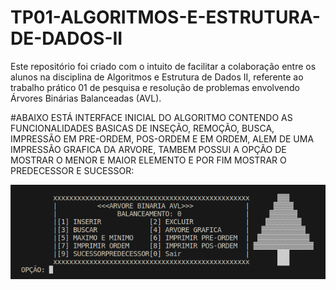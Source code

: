 # TP01-ALGORITMOS-E-ESTRUTURA-DE-DADOS-II
Este repositório foi criado com o intuito de facilitar a colaboração entre os alunos na disciplina de Algoritmos e Estrutura de Dados II, referente ao trabalho prático 01 de pesquisa e resolução de problemas envolvendo Árvores Binárias Balanceadas (AVL).

#ABAIXO ESTÁ INTERFACE INICIAL DO ALGORITMO CONTENDO AS FUNCIONALIDADES BASICAS DE INSEÇÃO, REMOÇÃO, BUSCA, IMPRESSÃO EM PRE-ORDEM, POS-ORDEM E EM ORDEM, ALEM DE UMA IMPRESSÃO GRAFICA DA ARVORE, TAMBEM POSSUI A OPÇÃO DE MOSTRAR O MENOR E MAIOR ELEMENTO E POR FIM MOSTRAR O PREDECESSOR E SUCESSOR:

![Tela Inicial](./TerminalIMG.png)

